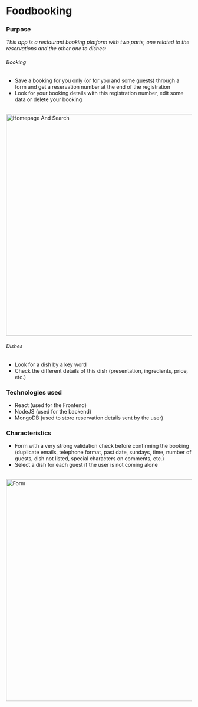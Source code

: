 
# Foodbooking #

### Purpose ###

_This app is a restaurant booking platform with two parts, one related to the reservations and the other one to dishes:_

###### Booking ######

- Save a booking for you only (or for you and some guests) through a form and get a reservation number at the end of the registration
- Look for your booking details with this registration number, edit some data or delete your booking
<br/>
<img alt="Homepage And Search" src="src/gifs/Foodbooking_(Home-Search).gif" width="800" height="600" />

###### Dishes ######

- Look for a dish by a key word
- Check the different details of this dish (presentation, ingredients, price, etc.)

### Technologies used ###

- React (used for the Frontend)
- NodeJS (used for the backend)
- MongoDB (used to store reservation details sent by the user)

### Characteristics ###

- Form with a very strong validation check before confirming the booking (duplicate emails, telephone format, past date, sundays, time, number of guests, dish not listed, special characters on comments, etc.)
- Select a dish for each guest if the user is not coming alone
<br />
<img alt="Form" src="src/gifs/Foodbooking_(Form).gif" width="800" height="600" />

